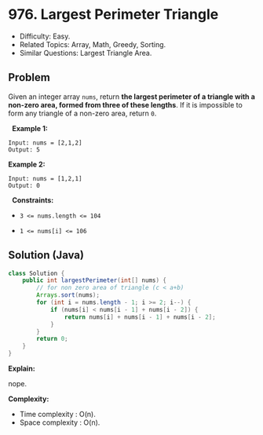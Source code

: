 # 976. Largest Perimeter Triangle

- Difficulty: Easy.
- Related Topics: Array, Math, Greedy, Sorting.
- Similar Questions: Largest Triangle Area.

## Problem

Given an integer array ```nums```, return **the largest perimeter of a triangle with a non-zero area, formed from three of these lengths**. If it is impossible to form any triangle of a non-zero area, return ```0```.

 
**Example 1:**

```
Input: nums = [2,1,2]
Output: 5
```

**Example 2:**

```
Input: nums = [1,2,1]
Output: 0
```

 
**Constraints:**


	
- ```3 <= nums.length <= 104```
	
- ```1 <= nums[i] <= 106```



## Solution (Java)

```java
class Solution {
    public int largestPerimeter(int[] nums) {
        // for non zero area of triangle (c < a+b)
        Arrays.sort(nums);
        for (int i = nums.length - 1; i >= 2; i--) {
            if (nums[i] < nums[i - 1] + nums[i - 2]) {
                return nums[i] + nums[i - 1] + nums[i - 2];
            }
        }
        return 0;
    }
}
```

**Explain:**

nope.

**Complexity:**

* Time complexity : O(n).
* Space complexity : O(n).
